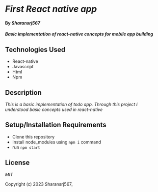 # _First React native app_

#### By _**Sharansrj567**_

#### _Basic implementation of react-native concepts for mobile app building_

## Technologies Used

* React-native
* Javascript
* Html
* Npm

## Description

_This is a basic implementation of todo app. Through this project I understood basic concepts used in react-native_ 

## Setup/Installation Requirements

* Clone this repository
* Install node_modules using `npm i` command
* run `npm start`

## License

_MIT_

Copyright (c) 2023 Sharansrj567_
